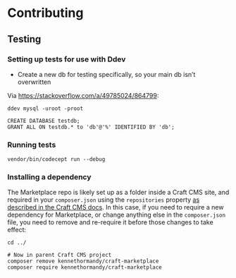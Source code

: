 # Contributing

## Testing

### Setting up tests for use with Ddev

- Create a new db for testing specifically, so your main db isn’t overwritten

Via https://stackoverflow.com/a/49785024/864799:

```
ddev mysql -uroot -proot
```

```
CREATE DATABASE testdb;
GRANT ALL ON testdb.* to 'db'@'%' IDENTIFIED BY 'db';
```

### Running tests

```
vendor/bin/codecept run --debug
```

### Installing a dependency

The Marketplace repo is likely set up as a folder inside a Craft CMS site, and required in your `composer.json` using the `repositories` property [as described in the Craft CMS docs](https://craftcms.com/docs/3.x/extend/plugin-guide.html#path-repository). In this case, if you need to require a new dependency for Marketplace, or change anything else in the `composer.json` file, you need to remove and re-require it before those changes to take effect:

```
cd ../

# Now in parent Craft CMS project
composer remove kennethormandy/craft-marketplace
composer require kennethormandy/craft-marketplace
```
